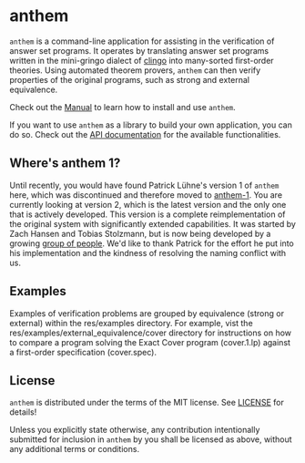 # anthem

`anthem` is a command-line application for assisting in the verification of answer set programs.
It operates by translating answer set programs written in the mini-gringo dialect of [clingo](https://potassco.org/clingo/) into many-sorted first-order theories.
Using automated theorem provers, `anthem` can then verify properties of the original programs, such as strong and external equivalence.

Check out the [Manual](https://potassco.org/anthem/) to learn how to install and use `anthem`.

If you want to use `anthem` as a library to build your own application, you can do so.
Check out the [API documentation](https://docs.rs/anthem/) for the available functionalities.

## Where's anthem 1?

Until recently, you would have found Patrick Lühne's version 1 of `anthem` here, which was discontinued and therefore moved to [anthem-1](https://github.com/potassco/anthem-1).
You are currently looking at version 2, which is the latest version and the only one that is actively developed.
This version is a complete reimplementation of the original system with significantly extended capabilities.
It was started by Zach Hansen and Tobias Stolzmann, but is now being developed by a growing [group of people](CONTRIBUTORS.md).
We'd like to thank Patrick for the effort he put into his implementation and the kindness of resolving the naming conflict with us.

## Examples
Examples of verification problems are grouped by equivalence (strong or external) within the res/examples directory.
For example, vist the res/examples/external_equivalence/cover directory for instructions on how to compare a program solving the Exact Cover program (cover.1.lp) against a first-order specification (cover.spec).

## License

`anthem` is distributed under the terms of the MIT license.
See [LICENSE](LICENSE) for details!

Unless you explicitly state otherwise, any contribution intentionally submitted for inclusion in `anthem` by you shall be licensed as above, without any additional terms or conditions.
